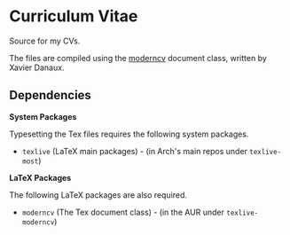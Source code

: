Curriculum Vitae
=================

Source for my CVs.

The files are compiled using the [moderncv](http://www.ctan.org/pkg/moderncv) document class, written by Xavier Danaux.


Dependencies
----------------


**System Packages**

Typesetting the Tex files requires the following system packages. 

* `texlive` (LaTeX main packages) - (in Arch's main repos under `texlive-most`)


**LaTeX Packages**

The following LaTeX packages are also required.

* `moderncv` (The Tex document class) - (in the AUR under `texlive-moderncv`)

